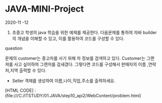 # JAVA-MINI-Project

2020-11 -12 


1. 초중고 학생의 java 학습을 위한 예제를 제공한다. 다음문제를 통하여 자바 builder의 개념을 이해할 수 있고, 이를 활용하여 코드를 구성할 수 있다. 

question 

문제의 customer는 중고차를 사기 위해 차 정보를 검색하고 있다. Customer는 그랜져를 사고 싶어하여 그랜저를 검새갰다. 그렇다면 코드를 구성해서 판매자의 이름 ,연락처,지역 출력할 수 있다. 

* Seller 객체를 생성하여 이름,나이,직업,주소를 출력하세요. 

[HTML CODE] : (file:///C:/ITSTUDY/01.JAVA/step10_api2/WebContent/problem.html)
